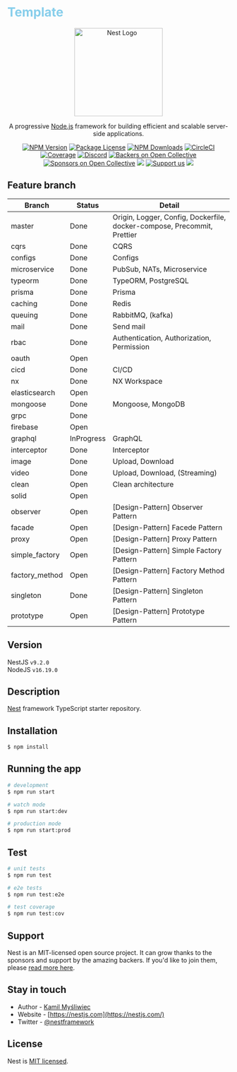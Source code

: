 <h1 style="color:skyblue;">Template</h1>

<p align="center">
  <a href="http://nestjs.com/" target="blank">
  <img src="https://nestjs.com/img/logo-small.svg" width="200" alt="Nest Logo" />
  </a>
</p>

[circleci-image]: https://img.shields.io/circleci/build/github/nestjs/nest/master?token=abc123def456
[circleci-url]: https://circleci.com/gh/nestjs/nest

  <p align="center">A progressive <a href="http://nodejs.org" target="_blank">Node.js</a> framework for building efficient and scalable server-side applications.</p>
    <p align="center">
<a href="https://www.npmjs.com/~nestjscore" target="_blank"><img src="https://img.shields.io/npm/v/@nestjs/core.svg" alt="NPM Version" /></a>
<a href="https://www.npmjs.com/~nestjscore" target="_blank"><img src="https://img.shields.io/npm/l/@nestjs/core.svg" alt="Package License" /></a>
<a href="https://www.npmjs.com/~nestjscore" target="_blank"><img src="https://img.shields.io/npm/dm/@nestjs/common.svg" alt="NPM Downloads" /></a>
<a href="https://circleci.com/gh/nestjs/nest" target="_blank"><img src="https://img.shields.io/circleci/build/github/nestjs/nest/master" alt="CircleCI" /></a>
<a href="https://coveralls.io/github/nestjs/nest?branch=master" target="_blank"><img src="https://coveralls.io/repos/github/nestjs/nest/badge.svg?branch=master#9" alt="Coverage" /></a>
<a href="https://discord.gg/G7Qnnhy" target="_blank"><img src="https://img.shields.io/badge/discord-online-brightgreen.svg" alt="Discord"/></a>
<a href="https://opencollective.com/nest#backer" target="_blank"><img src="https://opencollective.com/nest/backers/badge.svg" alt="Backers on Open Collective" /></a>
<a href="https://opencollective.com/nest#sponsor" target="_blank"><img src="https://opencollective.com/nest/sponsors/badge.svg" alt="Sponsors on Open Collective" /></a>
  <a href="https://paypal.me/kamilmysliwiec" target="_blank"><img src="https://img.shields.io/badge/Donate-PayPal-ff3f59.svg"/></a>
    <a href="https://opencollective.com/nest#sponsor"  target="_blank"><img src="https://img.shields.io/badge/Support%20us-Open%20Collective-41B883.svg" alt="Support us"></a>
  <a href="https://twitter.com/nestframework" target="_blank"><img src="https://img.shields.io/twitter/follow/nestframework.svg?style=social&label=Follow"></a>
</p>
  <!--[![Backers on Open Collective](https://opencollective.com/nest/backers/badge.svg)](https://opencollective.com/nest#backer)
  [![Sponsors on Open Collective](https://opencollective.com/nest/sponsors/badge.svg)](https://opencollective.com/nest#sponsor)-->

## Feature branch

| Branch         | Status     | Detail                                                                  |
| -------------- | ---------- | ----------------------------------------------------------------------- |
| master         | Done       | Origin, Logger, Config, Dockerfile, docker-compose, Precommit, Prettier |
| cqrs           | Done       | CQRS                                                                    |
| configs        | Done       | Configs                                                                 |
| microservice   | Done       | PubSub, NATs, Microservice                                              |
| typeorm        | Done       | TypeORM, PostgreSQL                                                     |
| prisma         | Done       | Prisma                                                                  |
| caching        | Done       | Redis                                                                   |
| queuing        | Done       | RabbitMQ, (kafka)                                                       |
| mail           | Done       | Send mail                                                               |
| rbac           | Done       | Authentication, Authorization, Permission                               |
| oauth          | Open       |                                                                         |
| cicd           | Done       | CI/CD                                                                   |
| nx             | Done       | NX Workspace                                                            |
| elasticsearch  | Open       |                                                                         |
| mongoose       | Done       | Mongoose, MongoDB                                                       |
| grpc           | Done       |                                                                         |
| firebase       | Open       |                                                                         |
| graphql        | InProgress | GraphQL                                                                 |
| interceptor    | Done       | Interceptor                                                             |
| image          | Done       | Upload, Download                                                        |
| video          | Done       | Upload, Download, (Streaming)                                           |
| clean          | Open       | Clean architecture                                                      |
| solid          | Open       |                                                                         |
| observer       | Open       | [Design-Pattern] Observer Pattern                                       |
| facade         | Open       | [Design-Pattern] Facede Pattern                                         |
| proxy          | Open       | [Design-Pattern] Proxy Pattern                                          |
| simple_factory | Open       | [Design-Pattern] Simple Factory Pattern                                 |
| factory_method | Open       | [Design-Pattern] Factory Method Pattern                                 |
| singleton      | Done       | [Design-Pattern] Singleton Pattern                                      |
| prototype      | Open       | [Design-Pattern] Prototype Pattern                                      |

## Version

NestJS `v9.2.0`<br/>
NodeJS `v16.19.0`<br/>

## Description

[Nest](https://github.com/nestjs/nest) framework TypeScript starter repository.

## Installation

```bash
$ npm install
```

## Running the app

```bash
# development
$ npm run start

# watch mode
$ npm run start:dev

# production mode
$ npm run start:prod
```

## Test

```bash
# unit tests
$ npm run test

# e2e tests
$ npm run test:e2e

# test coverage
$ npm run test:cov
```

## Support

Nest is an MIT-licensed open source project. It can grow thanks to the sponsors and support by the amazing backers. If you'd like to join them, please [read more here](https://docs.nestjs.com/support).

## Stay in touch

- Author - [Kamil Myśliwiec](https://kamilmysliwiec.com)
- Website - [https://nestjs.com](https://nestjs.com/)
- Twitter - [@nestframework](https://twitter.com/nestframework)

## License

Nest is [MIT licensed](LICENSE).
